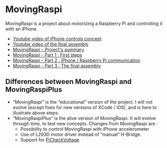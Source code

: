MovingRaspi
===========

MovingRaspi is a project about motorizing a Raspberry Pi and controlling it with an iPhone.

* [Youtube video of iPhone controls concept](http://www.youtube.com/watch?v=zaB3agbCoIY)
* [Youtube video of the final assembly](http://www.youtube.com/watch?v=nw-39-aKUKc)
* [MovingRaspi - Project's summary](https://goddess-gate.com/projects/en/raspi/movingraspi)
* [MovingRaspi - Part 1 : First steps](https://goddess-gate.com/dc2/index.php/post/506)
* [MovingRaspi - Part 2 : iPhone / Raspberry Pi communication](https://goddess-gate.com/dc2/index.php/post/508)
* [MovingRaspi - Part 3 : The final assembly](https://goddess-gate.com/dc2/index.php/post/510)


Differences between MovingRaspi and MovingRaspiPlus
---------------------------------------------------
* “MovingRaspi” is the “educational” version of the project. I will not evolve (except fixes for new versions of XCode / iOS), and is here to illustrate above steps.
* “MovingRaspiPlus” is the alive version of MovingRaspi. It will evolve through time, to test new concepts. Changes from MovingRaspi are :
	* Possibility to control MovingRaspi with iPhone accelerometer
	* Use of L293D motor driver instead of “manual” H-Bridge.
    * Support for [PiCheckVoltage](https://github.com/aboudou/picheckvoltage)
